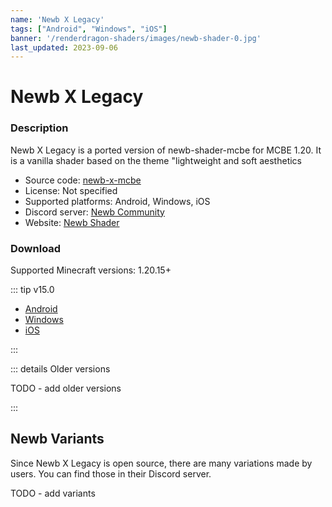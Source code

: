 ```yaml
---
name: 'Newb X Legacy'
tags: ["Android", "Windows", "iOS"]
banner: '/renderdragon-shaders/images/newb-shader-0.jpg'
last_updated: 2023-09-06
---
```


# Newb X Legacy

<Gallery 
alt="Newb X Legacy Screenshots"
:images="[
    '/renderdragon-shaders/images/newb-shader-0.jpg',
    '/renderdragon-shaders/images/newb-shader-1.jpg',
    '/renderdragon-shaders/images/newb-shader-2.jpg',
    '/renderdragon-shaders/images/newb-shader-3.jpg',
    ]"
/>

### Description

Newb X Legacy is a ported version of newb-shader-mcbe for MCBE 1.20. It is a vanilla shader based on the theme "lightweight and soft aesthetics

* Source code: [newb-x-mcbe](https://github.com/devendrn/newb-x-mcbe)
* License: Not specified
* Supported platforms: Android, Windows, iOS
* Discord server: [Newb Community](https://discord.gg/newb-community-844591537430069279)
* Website: [Newb Shader](https://devendrn.github.io/newb-shader/)

### Download

Supported Minecraft versions: 1.20.15+

::: tip v15.0

* [Android](https://github.com/devendrn/newb-x-mcbe/releases/download/v15/newb-x-15-android.mcpack)
* [Windows](https://github.com/devendrn/newb-x-mcbe/releases/download/v15/newb-x-15-windows.mcpack)
* [iOS](https://github.com/devendrn/newb-x-mcbe/releases/download/v15/newb-x-15-ios.zip)

:::

::: details Older versions

TODO - add older versions 

:::

## Newb Variants

Since Newb X Legacy is open source, there are many variations made by users. You can find those in their Discord server.

TODO - add variants